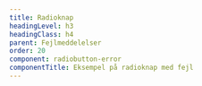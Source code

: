 ```yaml
---
title: Radioknap
headingLevel: h3
headingClass: h4
parent: Fejlmeddelelser
order: 20
component: radiobutton-error
componentTitle: Eksempel på radioknap med fejl
---
```

